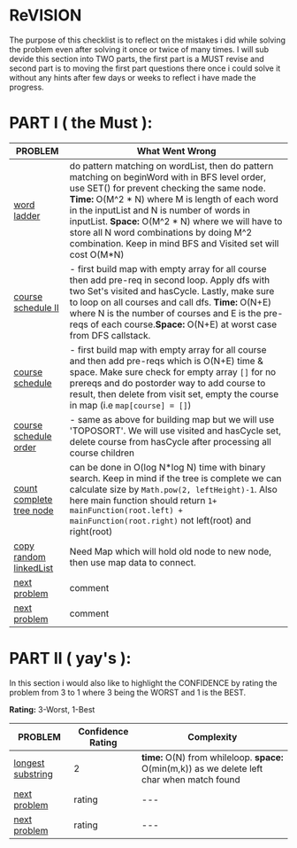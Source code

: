 # ReVISION

The purpose of this checklist is to reflect on the mistakes i did while solving the problem even after solving it once or twice of many times. I will sub devide this section
into TWO parts, the first part is a MUST revise and second part is to moving the first part questions there once i could solve it without any hints after few days or weeks to reflect
i have made the progress. 

# PART I ( the Must ):
| PROBLEM | What Went Wrong |
| --- | --- |
| [word ladder](https://github.com/citta-lab/DSA/blob/e9b31226b257075f3c56d6d8f58aebf831986ace/graphs/word-ladder-bfs.js) | do pattern matching on wordList, then do pattern matching on beginWord with in BFS level order, use SET() for prevent checking the same node.                                                            **Time:** O(M^2 * N) where M is length of each word in the inputList and N is number of words in inputList. **Space:** O(M^2 * N) where we will have to store all N word combinations by doing M^2 combination. Keep in mind BFS and Visited set will cost O(M*N) |
| [course schedule II](https://github.com/citta-lab/DSA/blob/85a990182ab7fd3dec52f69859ce9f95385f5254/graphs/course-findOrder-dfs.js) | - first build map with empty array for all course then add pre-req in second loop. Apply dfs with two Set's visited and hasCycle. Lastly, make sure to loop on all courses and call dfs.  **Time:** O(N+E) where N is the number of courses and E is the pre-reqs of each course.**Space:** O(N+E) at worst case from DFS callstack.|
| [course schedule](https://github.com/citta-lab/DSA/blob/85a990182ab7fd3dec52f69859ce9f95385f5254/graphs/course-canFinish-dfs.js) | - first build map with empty array for all course and then add pre-reqs which is O(N+E) time & space. Make sure check for empty array `[]` for no prereqs and do postorder way to add course to result, then delete from visit set, empty the course in map (i.e `map[course] = []`) |
| [course schedule order]() | - same as above for building map but we will use 'TOPOSORT'. We will use visited and hasCycle set, delete course from hasCycle after processing all course children  |
| [count complete tree node](https://github.com/citta-lab/DSA/blob/ee4351ca340af8498c0b2d8a433eeec7a5f949a7/binary-tree/count-all-nodes-binary-tree.js) | can be done in O(log N*log N) time with binary search. Keep in mind if the tree is complete we can calculate size by `Math.pow(2, leftHeight)-1`. Also here main function should return `1+ mainFunction(root.left) + mainFunction(root.right)` not left(root) and right(root) |
| [copy random linkedList](https://leetcode.com/problems/copy-list-with-random-pointer/) | Need Map which will hold old node to new node, then use map data to connect. |
| [next problem]() | comment |
| [next problem]() | comment |



# PART II ( yay's ):
In this section i would also like to highlight the CONFIDENCE by rating the problem from 3 to 1 where 3 being the WORST and 1 is the BEST.

**Rating:** 3-Worst, 1-Best

| PROBLEM | Confidence Rating | Complexity |
| --- | --- |--- |
| [longest substring](https://github.com/citta-lab/DSA/blob/ac1549da4c694cbbf65b04dc410b59fc175e8492/strings/longest-substring-strings.js) | 2  | **time:** O(N) from whileloop. **space:** O(min(m,k)) as we delete left char when match found
| [next problem]() | rating | --- |
| [next problem]() | rating | --- |
